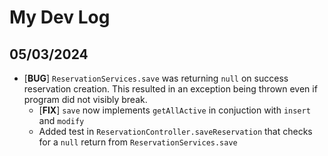 # My Dev Log

05/03/2024
----------

*   \[**BUG**\] `ReservationServices.save` was returning `null` on success reservation creation.
    This resulted in an exception being thrown even if program did not visibly break.
    *   \[**FIX**\] `save` now implements `getAllActive` in conjuction with `insert` and `modify`
    *   Added test in `ReservationController.saveReservation` that checks for a
        `null` return from `ReservationServices.save`

